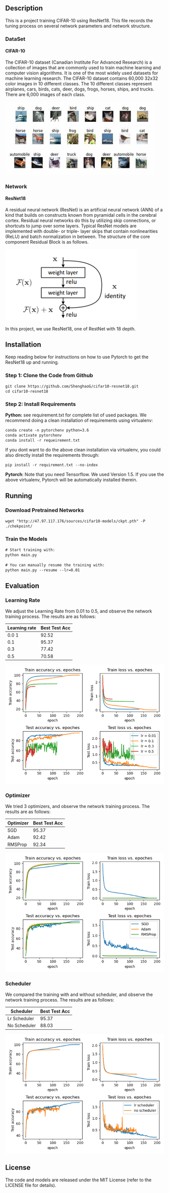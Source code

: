 
## Description
This is a project training CIFAR-10 using ResNet18. This file records the tuning process on several network parameters and network structure.

### DataSet
#### CIFAR-10
The CIFAR-10 dataset (Canadian Institute For Advanced Research) is a collection of images that are commonly used to train machine learning and computer vision algorithms. It is one of the most widely used datasets for machine learning research. The CIFAR-10 dataset contains 60,000 32x32 color images in 10 different classes. The 10 different classes represent airplanes, cars, birds, cats, deer, dogs, frogs, horses, ships, and trucks. There are 6,000 images of each class.

![images](images/CIFAR-10.jfif)

### Network
#### ResNet18
A residual neural network (ResNet) is an artificial neural network (ANN) of a kind that builds on constructs known from pyramidal cells in the cerebral cortex. Residual neural networks do this by utilizing skip connections, or shortcuts to jump over some layers. Typical ResNet models are implemented with double- or triple- layer skips that contain nonlinearities (ReLU) and batch normalization in between. The structure of the core component Residual Block is as follows.

![images](images/Residual_Block.png)

In this project, we use ResNet18, one of RestNet with 18 depth.

## Installation

Keep reading below for instructions on how to use Pytorch to get the ResNet18 up and running.

### Step 1: Clone the Code from Github
```shell
git clone https://github.com/ShenghaoG/cifar10-resnet18.git
cd cifar10-resnet18
```

### Step 2: Install Requirements
**Python:** see requirement.txt for complete list of used packages. We recommend doing a clean installation of requirements using virtualenv:

```shell
conda create -n pytorchenv python=3.6
conda activate pytorchenv
conda install -r requeirement.txt
```
If you dont want to do the above clean installation via virtualenv, you could also directly install the requirements through:
```shell
pip install -r requirement.txt --no-index
```
**Pytorch**: Note that you need Tensorflow. We used Version 1.5. If you use the above virtualenv, Pytorch will be automatically installed therein.

## Running

### Download Pretrained Networks
```shell
wget "http://47.97.117.176/sources/cifar10-models/ckpt.pth" -P ./chekpoint/
```

### Train the Models
```shell
# Start training with: 
python main.py

# You can manually resume the training with: 
python main.py --resume --lr=0.01
```

## Evaluation
### Learning Rate
We adjust the Learning Rate from 0.01 to 0.5, and observe the network training process. The results are as follows:

| Learning rate | Best Test Acc |
| ---- | ---- |
| 0.0 1| 92.52 |
|0.1|95.37|
|0.3|77.42|
|0.5|70.58|


![images](./images/lr_plot.png)

### Optimizer
We tried 3 optimizers, and observe the network training process. The results are as follows:

| Optimizer | Best Test Acc |
| ---- | ---- |
| SGD| 95.37 |
|Adam|92.42|
|RMSProp|92.34|

![images](./images/optimizer_plot.png)

### Scheduler
We compared the training with and without scheduler, and observe the network training process. The results are as follows:

| Scheduler | Best Test Acc |
| ---- | ---- |
| Lr Scheduler| 95.37 |
|No Scheduler|88.03|

![images](./images/scheduler_plot.png)


## License
The code and models are released under the MIT License (refer to the LICENSE file for details).











